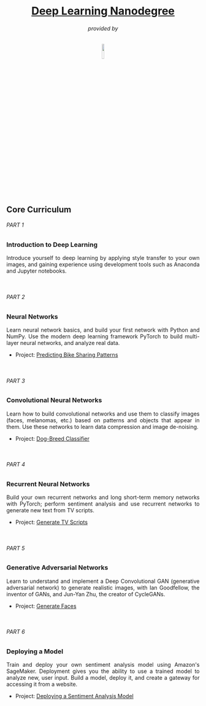 <br>
<h1 align="center"><a href="https://www.udacity.com/course/deep-learning-nanodegree--nd101">Deep Learning Nanodegree</a></h1>
<h6 align = "center">provided by</h6>
<p align="center"><a href="https://www.udacity.com/"><img src="https://raw.githubusercontent.com/faber6911/DeepLearning-nanodegree-Udacity/master/imgs/logo.png" width=10%></a></p>

<h2>Core Curriculum</h2>
<h6>PART 1</h6>
<h3>Introduction to Deep Learning</h3>
<p align="justify">Introduce yourself to deep learning by applying style transfer to your own images, and gaining experience using development tools such as Anaconda and Jupyter notebooks.
</p>
<br>
<h6>PART 2</h6>
<h3>Neural Networks</h3>
<p align="justify">Learn neural network basics, and build your first network with Python and NumPy. Use the modern deep learning framework PyTorch to build multi-layer neural networks, and analyze real data.
<ul>
  <li>Project: <a href="https://github.com/faber6911/DeepLearning-nanodegree-Udacity/tree/master/project-bikesharing">Predicting Bike Sharing Patterns</a></li>
</ul>
</p>
<br>
<h6>PART 3</h6>
<h3>Convolutional Neural Networks</h3>
<p align="justify">Learn how to build convolutional networks and use them to classify images (faces, melanomas, etc.) based on patterns and objects that appear in them. Use these networks to learn data compression and image de-noising.
<ul>
  <li>Project: <a href="">Dog-Breed Classifier</a></li>
</ul>
</p>
<br>
<h6>PART 4</h6>
<h3>Recurrent Neural Networks</h3>
<p align="justify">Build your own recurrent networks and long short-term memory networks with PyTorch; perform sentiment analysis and use recurrent networks to generate new text from TV scripts.
<ul>
  <li>Project: <a href="">Generate TV Scripts</a></li>
</ul>
</p>
<br>
<h6>PART 5</h6>
<h3>Generative Adversarial Networks</h3>
<p align="justify">Learn to understand and implement a Deep Convolutional GAN (generative adversarial network) to generate realistic images, with Ian Goodfellow, the inventor of GANs, and Jun-Yan Zhu, the creator of CycleGANs.
<ul>
  <li>Project: <a href="">Generate Faces</a></li>
</ul>
</p>
<br>
<h6>PART 6</h6>
<h3>Deploying a Model</h3>
<p align="justify">Train and deploy your own sentiment analysis model using Amazon's SageMaker. Deployment gives you the ability to use a trained model to analyze new, user input. Build a model, deploy it, and create a gateway for accessing it from a website.
<ul>
  <li>Project: <a href="">Deploying a Sentiment Analysis Model</a></li>
</ul>
</p>

<!---<p align="center">
<img src="https://raw.githubusercontent.com/faber6911/NLP-nanodegree-Udacity/master/imgs/certificate.PNG">
</p>--->
